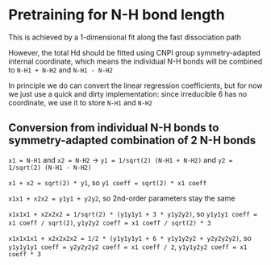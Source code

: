 # Pretraining for N-H bond length
This is achieved by a 1-dimensional fit along the fast dissociation path

However, the total Hd should be fitted using CNPI group symmetry-adapted internal coordinate, which means the individual N-H bonds will be combined to `N-H1 + N-H2` and `N-H1 - N-H2`

In principle we do can convert the linear regression coefficients, but for now we just use a quick and dirty implementation: since irreducible 6 has no coordinate, we use it to store `N-H1` and `N-H2`

## Conversion from individual N-H bonds to symmetry-adapted combination of 2 N-H bonds
`x1 = N-H1` and `x2 = N-H2` -> `y1 = 1/sqrt(2) (N-H1 + N-H2)` and `y2 = 1/sqrt(2) (N-H1 - N-H2)`

`x1 + x2 = sqrt(2) * y1`, so `y1 coeff = sqrt(2) * x1 coeff`

`x1x1 + x2x2 = y1y1 + y2y2`, so 2nd-order parameters stay the same

`x1x1x1 + x2x2x2 = 1/sqrt(2) * (y1y1y1 + 3 * y1y2y2)`, so `y1y1y1 coeff = x1 coeff / sqrt(2)`, `y1y2y2 coeff = x1 coeff / sqrt(2) * 3`

`x1x1x1x1 + x2x2x2x2 = 1/2 * (y1y1y1y1 + 6 * y1y1y2y2 + y2y2y2y2)`, so `y1y1y1y1 coeff = y2y2y2y2 coeff = x1 coeff / 2`, `y1y1y2y2 coeff = x1 coeff * 3`
